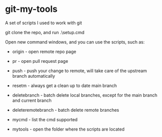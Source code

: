 # git-my-tools
A set of scripts I used to work with git

git clone the repo, and run .\setup.cmd

Open new command windows, and you can use the scripts, such as:

 - origin - open remote repo page

 - pr - open pull request page

 - push - push your change to remote, will take care of the upstream branch automatically

 - resetm - always get a clean up to date main branch

 - deletebranch - batch delete local branches, except for the main branch and current branch

 - deleteremotebranch - batch delete remote branches

 - mycmd - list the cmd supported

 - mytools - open the folder where the scripts are located
